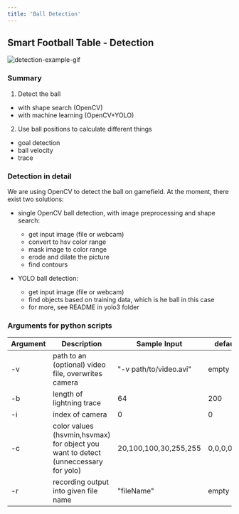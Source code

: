 ```yaml
---
title: 'Ball Detection'
---
```


## Smart Football Table - Detection

![detection-example-gif](/modules/smart-football-table-detection/detectionExampleGif.gif)

### Summary

1) Detect the ball
  * with shape search (OpenCV)
  * with machine learning (OpenCV+YOLO)

2) Use ball positions to calculate different things
  * goal detection
  * ball velocity
  * trace
  
### Detection in detail

We are using OpenCV to detect the ball on gamefield. At the moment, there exist two solutions:

* single OpenCV ball detection, with image preprocessing and shape search:
  * get input image (file or webcam)
  * convert to hsv color range
  * mask image to color range
  * erode and dilate the picture
  * find contours
  
* YOLO ball detection:
  * get input image (file or webcam)
  * find objects based on training data, which is he ball in this case
  * for more, see README in yolo3 folder
  
### Arguments for python scripts

| Argument | Description                                   | Sample Input           | default |
| -- | --------------------------------------------------- | ---------------------- | ----- |
| -v | path to an (optional) video file, overwrites camera | "-v path/to/video.avi" | empty |
| -b | length of lightning trace                           | 64                     | 200 |
| -i | index of camera                                     | 0                      | 0 |
| -c | color values (hsvmin,hsvmax) for object you want to detect (unneccessary for yolo) | 20,100,100,30,255,255 | 0,0,0,0,0,0 |
| -r | recording output into given file name               | "fileName"             | empty |

